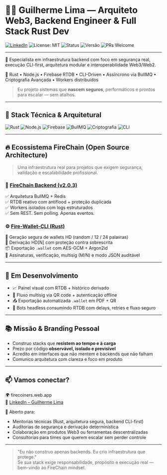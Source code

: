 
# 👨‍💻 Guilherme Lima — Arquiteto Web3, Backend Engineer & Full Stack Rust Dev

[![LinkedIn](https://img.shields.io/badge/-Guilherme%20Lima-blue?style=flat&logo=linkedin)](https://www.linkedin.com/in/guilhermelimadev-web3/)
![License: MIT](https://img.shields.io/badge/license-MIT-green)
![Status](https://img.shields.io/badge/status-Production--Ready-brightgreen)
![Versão](https://img.shields.io/badge/stack-FireChain%20v2.0.3-orange)
![PRs Welcome](https://img.shields.io/badge/contribuições-bem%20vindas-blueviolet)

---

🎯 Especialista em infraestrutura backend com foco em segurança real, execução CLI-first, arquitetura modular e interoperabilidade Web3/Web2.

🧠 Rust • Node.js • Firebase RTDB • CLI-Driven • Assíncrono via BullMQ • Criptografia Avançada • Workers distribuídos

> Eu projeto sistemas que **nascem seguros**, performáticos e prontos para escalar — sem atalhos.

---

## 🧩 Stack Técnica & Arquitetural

![Rust](https://img.shields.io/badge/Rust-secure--by--design-000000?style=flat&logo=rust&logoColor=white)
![Node.js](https://img.shields.io/badge/Node.js--RTDB--Workers-339933?style=flat&logo=node.js&logoColor=white)
![Firebase](https://img.shields.io/badge/Firebase--RTDB-Realtime-yellow?style=flat&logo=firebase&logoColor=black)
![BullMQ](https://img.shields.io/badge/BullMQ--Queue--Async-red?style=flat)
![Criptografia](https://img.shields.io/badge/Crypto-AES--256%20%2B%20Argon2id-orange?style=flat)
![CLI](https://img.shields.io/badge/CLI--Driven-Seguro-blue?style=flat)

---

## 🔥 Ecossistema FireChain (Open Source Architecture)

> Uma infraestrutura real para projetos que exigem segurança, validação e escalabilidade profissional.

### 🧱 [FireChain Backend (v2.0.3)](https://github.com/firechainmainnet/firechain-backend)
✅ Arquitetura BullMQ + Redis  
✅ RTDB reativo com antiflood + proteção duplicada  
✅ Workers isolados com logs estruturados  
✅ Sem REST. Sem polling. Apenas eventos.

### ⚙️ [Fire-Wallet-CLI (Rust)](https://github.com/firechainmainnet/Fire-Wallet-CLI)
🔐 Geração segura de wallets HD (random / 12 / 24 palavras)  
🧬 Derivação HD[N] com proteção contra sobrescrita  
📦 Exportação `.wallet` com AES-GCM + Argon2id  
🧾 Assinaturas, verificação, multisig (M/N) e modo JSON auditável

---

## 🧪 Em Desenvolvimento

- 📈 Painel visual com RTDB + histórico derivado
- 🔐 Fluxo multisig via QR code + autenticação offline
- 📤 Exportação automatizada `.wallet` em PDF + QR
- 🤖 Bots headless consumindo RTDB com delays, retries e fluxo seguro

---

## 📚 Missão & Branding Pessoal

- Construo stacks que **resistem ao tempo e à carga**
- Prezo por código **observável, isolado e previsível**
- Acredito em interfaces que não mentem e backends que não falham
- Comunico arquitetura com clareza e foco em produto

---

## 📫 Vamos conectar?

🌍 firecoiners.web.app  
🔗 [LinkedIn – Guilherme Lima](https://www.linkedin.com/in/guilhermelimadev-web3/)

💬 Aberto para:
- Mentorias técnicas (Rust, arquitetura segura, backend CLI-first)
- Auditorias de segurança e derivação determinística
- Colaboração em produtos Web3 ou ferramentas descentralizadas
- Consultorias para times que querem escalar sem perder controle

---

> "Eu não construo apenas backends. Eu crio infraestrutura que protege."  
> Se sua stack exige responsabilidade, propósito e execução real — bem-vindo ao FireChain mindset.
